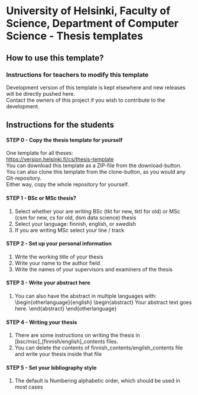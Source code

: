 # University of Helsinki, Faculty of Science, Department of Computer Science - Thesis templates


## How to use this template?

### Instructions for teachers to modify this template
Development version of this template is kept elsewhere and new releases will be directly pushed here.   
Contact the owners of this project if you wish to contribute to the development.


## Instructions for the students

#### STEP 0 - Copy the thesis template for yourself

One template for all theses:   
https://version.helsinki.fi/cs/thesis-template   
You can download this template as a ZIP-file from the download-button.   
You can also clone this template from the clone-button, as you would any Git-repository.  
Either way, copy the whole repository for yourself.  

#### STEP 1 - BSc or MSc thesis?
1) Select whether your are writing BSc (tkt for new, tktl for old) or MSc (csm for new, cs for old, dsm data science) thesis
2) Select your language: finnish, english, or swedish
3) If you are writing MSc select your line / track

#### STEP 2 - Set up your personal information
1) Write the working title of your thesis
2) Write your name to the author field
3) Write the names of your supervisors and examiners of the thesis

#### STEP 3 - Write your abstract here
1) You can also have the abstract in multiple languages with:
\begin{otherlanguage}{english}
\begin{abstract}
Your abstract text goes here.
\end{abstract}
\end{otherlanguage}

#### STEP 4 - Writing your thesis
1) There are some instructions on writing the thesis in \[bsc/msc\]_\[finnish/english]_contents files. 
2) You can delete the contents of finnish_contents/engilsh_contents file and write your thesis inside that file

#### STEP 5 - Set your bibliography style
1) The default is Numbering alphabetic order, which should be used in most cases




